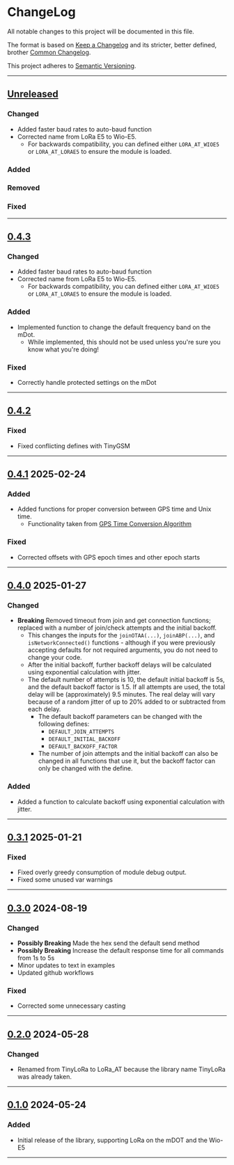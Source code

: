 # ChangeLog

All notable changes to this project will be documented in this file.

The format is based on [Keep a Changelog](https://keepachangelog.com/en/1.0.0/) and its stricter, better defined, brother [Common Changelog](https://common-changelog.org/).

This project adheres to [Semantic Versioning](https://semver.org/spec/v2.0.0.html).

***

## [Unreleased]

### Changed

- Added faster baud rates to auto-baud function
- Corrected name from LoRa E5 to Wio-E5.
  - For backwards compatibility, you can defined either `LORA_AT_WIOE5` or `LORA_AT_LORAE5` to ensure the module is loaded.

### Added

### Removed

### Fixed

***

## [0.4.3]

### Changed

- Added faster baud rates to auto-baud function
- Corrected name from LoRa E5 to Wio-E5.
  - For backwards compatibility, you can defined either `LORA_AT_WIOE5` or `LORA_AT_LORAE5` to ensure the module is loaded.

### Added

- Implemented function to change the default frequency band on the mDot.
  - While implemented, this should not be used unless you're sure you know what you're doing!

### Fixed

- Correctly handle protected settings on the mDot

***

## [0.4.2]

### Fixed

- Fixed conflicting defines with TinyGSM

***

## [0.4.1] 2025-02-24

### Added

- Added functions for proper conversion between GPS time and Unix time.
  - Functionality taken from [GPS Time Conversion Algorithm](https://www.andrews.edu/~tzs/timeconv/timealgorithm.html)

### Fixed

- Corrected offsets with GPS epoch times and other epoch starts

***

## [0.4.0] 2025-01-27

### Changed

- **Breaking** Removed timeout from join and get connection functions; replaced with a number of join/check attempts and the initial backoff.
  - This changes the inputs for the `joinOTAA(...)`, `joinABP(...)`, and `isNetworkConnected()` functions - although if you were previously accepting defaults for not required arguments, you do not need to change your code.
  - After the initial backoff, further backoff delays will be calculated using exponential calculation with jitter.
  - The default number of attempts is 10, the default initial backoff is 5s, and the default backoff factor is 1.5. If all attempts are used, the total delay will be (approximately) 9.5 minutes. The real delay will vary because of a random jitter of up to 20% added to or subtracted from each delay.
    - The default backoff parameters can be changed with the following defines:
      - `DEFAULT_JOIN_ATTEMPTS`
      - `DEFAULT_INITIAL_BACKOFF`
      - `DEFAULT_BACKOFF_FACTOR`
    - The number of join attempts and the initial backoff can also be changed in all functions that use it, but the backoff factor can only be changed with the define.

### Added

- Added a function to calculate backoff using exponential calculation with jitter.

***

## [0.3.1] 2025-01-21

### Fixed

- Fixed overly greedy consumption of module debug output.
- Fixed some unused var warnings

***

## [0.3.0] 2024-08-19

### Changed

- **Possibly Breaking** Made the hex send the default send method
- **Possibly Breaking** Increase the default response time for all commands from 1s to 5s
- Minor updates to text in examples
- Updated github workflows

### Fixed

- Corrected some unnecessary casting

***

## [0.2.0] 2024-05-28

### Changed

- Renamed from TinyLoRa to LoRa_AT because the library name TinyLoRa was already taken.

***

## [0.1.0] 2024-05-24

### Added

- Initial release of the library, supporting LoRa on the mDOT and the Wio-E5

***

[Unreleased]: https://github.com/EnviroDIY/LoRa_AT/compare/v0.4.3...HEAD
[0.4.3]: https://github.com/EnviroDIY/LoRa_AT/releases/tag/v0.4.3
[0.4.2]: https://github.com/EnviroDIY/LoRa_AT/releases/tag/v0.4.2
[0.4.1]: https://github.com/EnviroDIY/LoRa_AT/releases/tag/v0.4.1
[0.4.0]: https://github.com/EnviroDIY/LoRa_AT/releases/tag/v0.4.0
[0.3.1]: https://github.com/EnviroDIY/LoRa_AT/releases/tag/v0.3.1
[0.3.0]: https://github.com/EnviroDIY/LoRa_AT/releases/tag/v0.3.0
[0.2.0]: https://github.com/EnviroDIY/LoRa_AT/releases/tag/v0.2.0
[0.1.0]: https://github.com/EnviroDIY/LoRa_AT/releases/tag/v0.1.0
